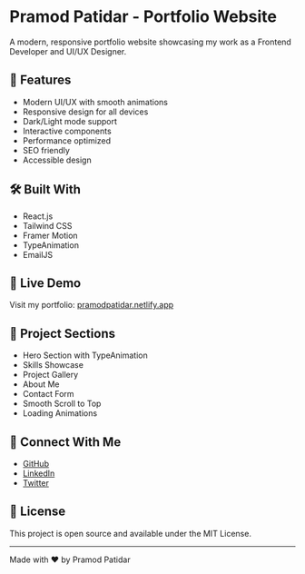 # Pramod Patidar - Portfolio Website

A modern, responsive portfolio website showcasing my work as a Frontend Developer and UI/UX Designer.

## 🌟 Features

- Modern UI/UX with smooth animations
- Responsive design for all devices
- Dark/Light mode support
- Interactive components
- Performance optimized
- SEO friendly
- Accessible design

## 🛠️ Built With

- React.js
- Tailwind CSS
- Framer Motion
- TypeAnimation
- EmailJS

## 🚀 Live Demo

Visit my portfolio: [pramodpatidar.netlify.app](https://pramodpatidar.netlify.app)

## 📂 Project Sections

- Hero Section with TypeAnimation
- Skills Showcase
- Project Gallery
- About Me
- Contact Form
- Smooth Scroll to Top
- Loading Animations

## 🔗 Connect With Me

- [GitHub](https://github.com/ipramodptdr)
- [LinkedIn](https://linkedin.com/in/pramodptdr)
- [Twitter](https://twitter.com/pramodptdr)

## 📄 License

This project is open source and available under the MIT License.

---
Made with ❤️ by Pramod Patidar
